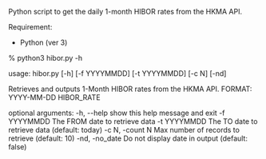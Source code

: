 Python script to get the daily 1-month HIBOR rates from the HKMA API.

Requirement:
  - Python (ver 3)

% python3 hibor.py -h

usage: hibor.py [-h] [-f YYYYMMDD] [-t YYYYMMDD] [-c N] [-nd]

Retrieves and outputs 1-Month HIBOR rates from the HKMA API.
FORMAT:
YYYY-MM-DD  HIBOR_RATE

optional arguments:
  -h, --help      show this help message and exit
  -f YYYYMMDD     The FROM date to retrieve data
  -t YYYYMMDD     The TO date to retrieve data (default: today)
  -c N, -count N  Max number of records to retrieve (default: 10)
  -nd, -no_date   Do not display date in output (default: false)
